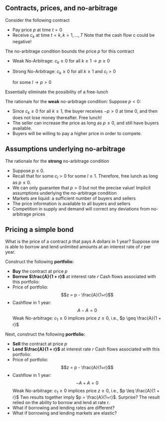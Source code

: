 ## Contracts, prices, and no-arbitrage
Consider the following contract
- Pay price $p$ at time $t = 0$
- Receive $c_k$ at time $t = k, k = 1,... ,T$
Note that the cash flow c could be negative!
  
The no-arbitrage condition bounds the price $p$ for this contract
- Weak No-Arbitrage: $c_k \geq 0$ for all $k \geq 1 \to p \geq 0$
- Strong No-Arbitrage: $c_k \geq 0$ for all $k \geq 1$ and $c_l > 0$
    
    for some $l \to p > 0$
    
Essentially eliminate the possibility of a free-lunch
  
The rationale for the **weak** no-arbitrage condition: Suppose $p < 0$:
- Since $c_k \geq 0$ for all $k \geq 1$, the buyer receives $-p > 0$ at time $0$, and then does not lose money thereafter. Free lunch!
- The seller can increase the price as long as $p \leq 0$, and still have buyers available.
- Buyers will be willing to pay a higher price in order to compete.
## Assumptions underlying no-arbitrage
The rationale for the **strong** no-arbitrage condition
- Suppose $p \leq 0$.
- Recall that for some $c_l > 0$ for some $l \geq 1$. Therefore, free lunch as long as $p \leq 0$.
- We can only guarantee that $p > 0$ but not the precise value!
Implicit assumptions underlying the no-arbitrage condition
- Markets are liquid: a sufficient number of buyers and sellers
- The price information is available to all buyers and sellers
- Competition in supply and demand will correct any deviations from no-arbitrage prices
  
## Pricing a simple bond
What is the price of a contract $p$ that pays A dollars in 1 year?
Suppose one is able to borrow and lend unlimited amounts at an interest rate of $r$ per year.
  
Construct the following **portfolio:**
- **Buy** the contract at price $p$
- **Borrow $\frac{A}{1 + r}$** at interest rate $r$
Cash flows associated with this portfolio:
- Price of portfolio:
$$z = p - \frac{A}{1+r}$$
- Cashflow in 1 year:
$$A - A = 0$$
Weak No-arbitrage: $c_1 \geq 0$ implices price $z \geq 0$, i.e., $p \geq \frac{A}{1 + r}$
  
Next, construct the following **portfolio:**
- **Sell** the contract at price $p$
- **Lend $\frac{A}{1 + r}$** at interest rate $r$
Cash flows associated with this portfolio:
- Price of portfolio:
$$z = p - \frac{A}{1+r}$$
- Cashflow in 1 year:
$$- A + A = 0$$
Weak No-arbitrage: $c_1 \geq 0$ implices price $z \geq 0$, i.e., $p \leq \frac{A}{1 + r}$
Two results together imply $p = \frac{A}{1+r}$. Surprise?
The result relied on the ability to borrow and lend at rate r.
- What if borrowing and lending rates are different?
- What if borrowing and lending markets are elastic?